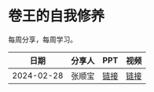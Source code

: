 # 卷王的自我修养

每周分享，每周学习。

| 日期         | 分享人 | PPT | 视频 |
|------------|-----|-----|----|
| 2024-02-28 | 张顺宝 |  [链接](https://github.com/Matrix-King-Studio/The-King-of-Involution/blob/master/AI/20240128-zsb-%E6%A3%80%E7%B4%A2%E5%A2%9E%E5%BC%BA%E7%94%9F%E6%88%90%E7%BB%BC%E8%BF%B0.pptx)   |  [链接](https://www.bilibili.com/video/BV1f64y1w7C6/)  |
